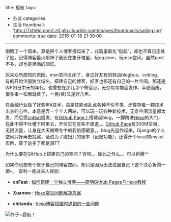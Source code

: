 title: 启航
tags:
  - 杂谈
categories:
  - 生活
thumbnail: 'http://7xth6d.com1.z0.glb.clouddn.com/images/thumbnails/sailing.jpg'
comments: true
date: 2016-01-18 21:30:00

---

倒腾了一个周末，算是把个人博客搭起来了，此篇虽取名“启航”，却也不算日志处子贴，记得博客最火那阵子我还在象牙塔里，玩qqzone，玩msn空间，虽然post不多，却也是满满的回忆。

<!-- more --><!-- indicate-the-source -->

后来众所周知的原因，msn空间关闭了，身边好友有的转战blogbus、cnblog，有的开始注册独立域名，搭建自己的博客，好歹也都还有自己的一片空间。那还是WP如日中天的年代，也曾想在那儿寻个寄宿点，无奈每每懒癌发作，半途而废，很多事一松懈就黄了，一晃(黄)又是好几年。

在金融行业做了好些年it技术，虽是技能点乱点各种不伦不类，还算存着一颗技术出身的心性。本意是弄一个个人网站，可以玩一玩各种新技术，无奈空间流量都太贵，而后受[cnfeat](http://cnfeat.com/)启发，在[Github Page](https://pages.github.com/)上搭建起blog，一脚跨进[Hexo](http://hexo.io)的大门，在此不得不吐槽下阿里云，开价实在有些不厚道。。[Github Page](https://pages.github.com/)有300M空间，无限流量，让身在大天朝寒冬中的我倍感暖意。。blog先运作起来，Django的个人空间只好再去找窝，话说为了媳妇儿的账本（记账功能），还得开个local的mysql实例，算了说多了都是泪TT

为什么要在GitHub上搭建自己的空间？穷呗。。除此之外么。。可以折腾^^

如果你也想有个属于自己的博客空间，却只是因为无法说服自己下这个决心折腾一把~， 安利一些过来人经验:

* **cnFeat** : [如何搭建一个独立博客——简明Github Pages与Hexo教程](http://www.jianshu.com/p/05289a4bc8b2)

* **Xuanwo** : [Hexo常见问题解决方案](https://xuanwo.org/2014/08/14/hexo-usual-problem/)

* **chitanda** : [hexo博客搭建时遇到的一些问题](https://segmentfault.com/a/1190000003710962?_ea=336354/)

![终于~启航！](http://7xth6d.com1.z0.glb.clouddn.com/images/posts/virgin-post/sails.jpg "启航")